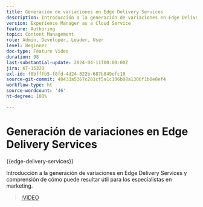 ```yaml
---
title: Generación de variaciones en Edge Delivery Services
description: Introducción a la generación de variaciones en Edge Delivery Services y comprensión de cómo puede resultar útil para los especialistas en marketing.
version: Experience Manager as a Cloud Service
feature: Authoring
topic: Content Management
role: Admin, Developer, Leader, User
level: Beginner
doc-type: Feature Video
duration: 98
last-substantial-update: 2024-04-11T00:00:00Z
jira: KT-15320
exl-id: f8bfffb5-f8fd-4d24-822b-687b849efc10
source-git-commit: 48433a5367c281cf5a1c106b08a1306f1b0e8ef4
workflow-type: ht
source-wordcount: '46'
ht-degree: 100%

---
```


# Generación de variaciones en Edge Delivery Services

{{edge-delivery-services}}

Introducción a la generación de variaciones en Edge Delivery Services y comprensión de cómo puede resultar útil para los especialistas en marketing.

>[!VIDEO](https://video.tv.adobe.com/v/3428304/?learn=on)
